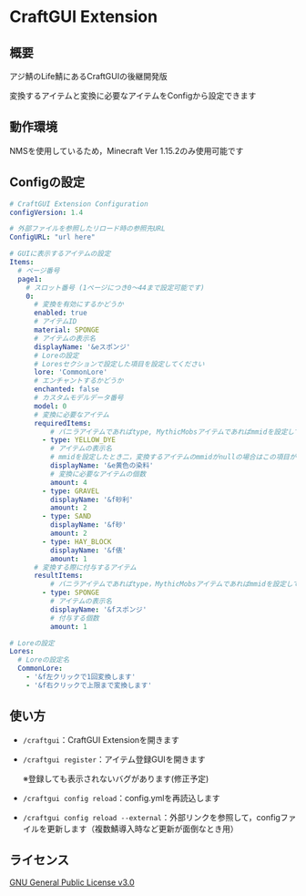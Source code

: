 # CraftGUI Extension

## 概要
アジ鯖のLife鯖にあるCraftGUIの後継開発版

変換するアイテムと変換に必要なアイテムをConfigから設定できます

## 動作環境
NMSを使用しているため，Minecraft Ver 1.15.2のみ使用可能です

## Configの設定
```yaml
# CraftGUI Extension Configuration
configVersion: 1.4

# 外部ファイルを参照したリロード時の参照先URL
ConfigURL: "url here"

# GUIに表示するアイテムの設定
Items:
  # ページ番号
  page1:
    # スロット番号 (1ページにつき0～44まで設定可能です)
    0:
      # 変換を有効にするかどうか
      enabled: true
      # アイテムID
      material: SPONGE
      # アイテムの表示名
      displayName: '&eスポンジ'
      # Loreの設定
      # Loresセクションで設定した項目を設定してください
      lore: 'CommonLore'
      # エンチャントするかどうか
      enchanted: false
      # カスタムモデルデータ番号
      model: 0
      # 変換に必要なアイテム
      requiredItems:
          # バニラアイテムであればtype, MythicMobsアイテムであればmmidを設定してください
        - type: YELLOW_DYE
          # アイテムの表示名
          # mmidを設定したとき二，変換するアイテムのmmidがnullの場合はこの項目が使用されます
          displayName: '&e黄色の染料'
          # 変換に必要なアイテムの個数
          amount: 4
        - type: GRAVEL
          displayName: '&f砂利'
          amount: 2
        - type: SAND
          displayName: '&f砂'
          amount: 2
        - type: HAY_BLOCK
          displayName: '&f俵'
          amount: 1
      # 変換する際に付与するアイテム
      resultItems:
          # バニラアイテムであればtype，MythicMobsアイテムであればmmidを設定してください
        - type: SPONGE
          # アイテムの表示名
          displayName: '&fスポンジ'
          # 付与する個数
          amount: 1

# Loreの設定
Lores:
  # Loreの設定名
  CommonLore:
    - '&f左クリックで1回変換します'
    - '&f右クリックで上限まで変換します'
```

## 使い方
- `/craftgui`：CraftGUI Extensionを開きます

- `/craftgui register`：アイテム登録GUIを開きます

  ※登録しても表示されないバグがあります(修正予定)

- `/craftgui config reload`：config.ymlを再読込します

- `/craftgui config reload --external`：外部リンクを参照して，configファイルを更新します（複数鯖導入時など更新が面倒なとき用）

## ライセンス
[GNU General Public License v3.0](LICENSE)
